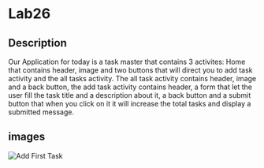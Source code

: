 # Lab26

## Description

Our Application for today is a task master that contains 3 activites: Home that contains header, image and two buttons that will direct you to add task activity and the all tasks activity.
The all task activity contains header, image and a back button, the add task activity contains header, a form that let the user fill the task title and a description about it, a back button and a submit button that when you click on it it will increase the total tasks and display a submitted message. 

## images
![Add First Task](taskmaster/screenshots/AddFirst.jpeg)
